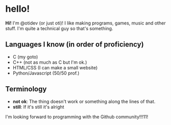 # hello!
**Hi!** I'm @otidev (or just oti)! I like making programs, games, music and other stuff. I'm quite a technical guy so that's something.

## Languages I know (in order of proficiency)
- C (my goto)
- C++ (not as much as C but I'm ok.)
- HTML/CSS (I can make a small website)
- Python/Javascript (50/50 prof.)

## Terminology
- **not ok**: The thing doesn't work or something along the lines of that.
- **still**: If it's still it's alright

I'm looking forward to programming with the Github community!!!11!

